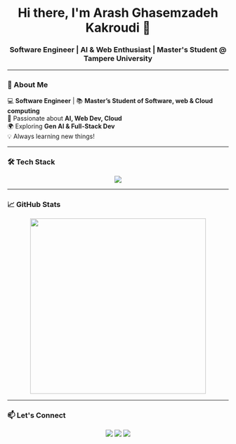 <h1 align="center">Hi there, I'm Arash Ghasemzadeh Kakroudi 👋</h1>
<h3 align="center">Software Engineer | AI & Web Enthusiast | Master's Student @ Tampere University</h3>

<!-- <p align="center">
<!--   <img src="https://media.giphy.com/media/qgQUggAC3Pfv687qPC/giphy.gif" width="500" alt="Coding GIF"> -->
<!-- </p> -->

---

### 🚀 About Me  
💻 **Software Engineer** | 📚 **Master’s Student of Software, web & Cloud computing**  
🤖 Passionate about **AI, Web Dev, Cloud**  
🌍 Exploring **Gen AI & Full-Stack Dev**  
💡 Always learning new things!  

---

### 🛠️ Tech Stack  
<p align="center">
  <img src="https://skillicons.dev/icons?i=python,php,js,cpp,react,nodejs,aws,mysql,git,github,html,css,sass,docker,gitlab,git,vscode,opencv,pytorch,huggingface" />
</p>

---

### 📈 GitHub Stats  
<p align="center">
  <img src="https://github-readme-stats.vercel.app/api?username=Arashghsz&show_icons=true&theme=radical" width="400" />
<!--   <img src="https://github-readme-streak-stats.herokuapp.com/?user=Arashghsz&theme=dark" width="400" /> -->
</p>

---

### 📫 Let's Connect  
<p align="center">
  <a href="https://arashghsz.com"><img src="https://img.shields.io/badge/Portfolio-Website-blue?style=for-the-badge"></a>
  <a href="mailto:ghasemzadehh.arash@gmail.com"><img src="https://img.shields.io/badge/Email-Contact-red?style=for-the-badge"></a>
  <a href="https://www.linkedin.com/in/arashghsz"><img src="https://img.shields.io/badge/LinkedIn-Connect-blue?style=for-the-badge"></a>
</p>

